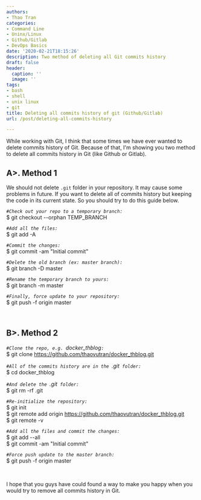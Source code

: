 ```yaml
---
authors:
- Thao Tran
categories:
- Command Line
- Uninx/Linux
- Github/Gitlab
- DevOps Basics
date: '2020-02-21T18:15:26'
description: Two method of deleting all Git commits history
draft: false
header:
  caption: ''
  image: ''
tags:
- bash
- shell
- unix linux
- git
title: Deleting all commits history of git (Github/Gitlab)
url: /post/deleting-all-commits-history

---
```


While working with Git, I think that some times we have ever wanted to delete commits history of Git. Because of that, I'm showing you two method to delete all commits history in Git (like Github or Gitlab).

## A>. Method 1 
We should not delete `.git` folder in your repository. It may cause some problems in future. If you want to delete all of commits history but keeping the code in its current state. So you should try to do this guide below.


<i>`#Check out your repo to a temporary branch:`</i><br>
$ git checkout --orphan TEMP_BRANCH

<i>`#Add all the files:`</i><br>
$ git add -A

<i>`#Commit the changes:`</i><br>
$ git commit -am "Initial commit"

<i>`#Delete the old branch (ex: master branch):`</i><br>
$ git branch -D master

<i>`#Rename the temporary branch to yours:`</i><br>
$ git branch -m master

<i>`#Finally, force update to your repository:`</i><br>
$ git push -f origin master

<p>&nbsp;</p>

## B>. Method 2

<i>`#Clone the repo, e.g. `docker_thblog`:`</i><br>
$ git clone https://github.com/thaovutran/docker_thblog.git

<i>`#All of the commits history are in the `.git` folder:`</i><br>
$ cd docker_thblog

<i>`#And delete the `.git` folder:`</i><br>
$ git rm -rf .git

<i>`#Re-initialize the repository:`</i>
<br>$ git init
<br>$ git remote add origin https://github.com/thaovutran/docker_thblog.git
<br>$ git remote -v

<i>`#Add all the files and commit the changes:`</i>
<br>$ git add --all
<br>$ git commit -am "Initial commit"

<i>`#Force push update to the master branch:`</i>
<br>$ git push -f origin master

<p>&nbsp;</p>

I hope that you guys have could found a way to make you happy when you would try to remove all commits history in Git.